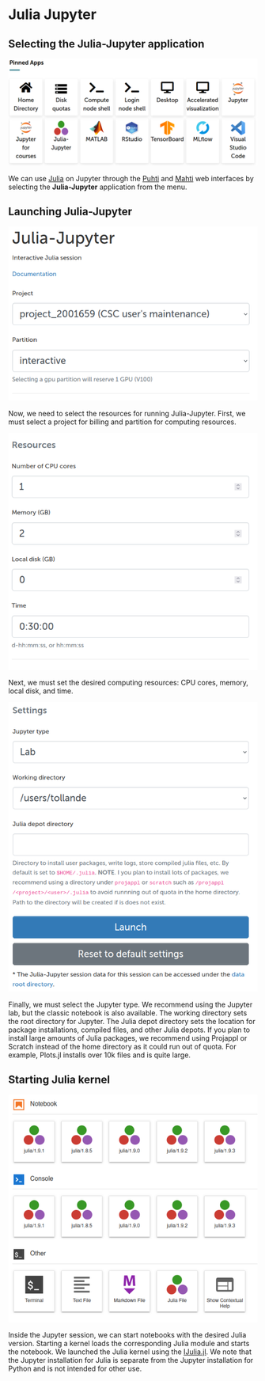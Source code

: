 # Julia Jupyter
## Selecting the Julia-Jupyter application
![ood application menu](../../img/julia-jupyter/ood-application-menu.png)

We can use [Julia](../../apps/julia.md) on Jupyter through the [Puhti](https://www.puhti.csc.fi) and [Mahti](https://www.mahti.csc.fi) web interfaces by selecting the **Julia-Jupyter** application from the menu.


## Launching Julia-Jupyter
![julia jupyter options](../../img/julia-jupyter/options-1.png)

Now, we need to select the resources for running Julia-Jupyter.
First, we must select a project for billing and partition for computing resources.

![julia jupyter options](../../img/julia-jupyter/options-2.png)

Next, we must set the desired computing resources: CPU cores, memory, local disk, and time.

![julia jupyter options](../../img/julia-jupyter/options-3.png)

Finally, we must select the Jupyter type. We recommend using the Jupyter lab, but the classic notebook is also available.
The working directory sets the root directory for Jupyter.
The Julia depot directory sets the location for package installations, compiled files, and other Julia depots.
If you plan to install large amounts of Julia packages, we recommend using Projappl or Scratch instead of the home directory as it could run out of quota.
For example, Plots.jl installs over 10k files and is quite large.


## Starting Julia kernel
![available julia kernels on jupyter lab](../../img/julia-jupyter/julia-kernels.png)

Inside the Jupyter session, we can start notebooks with the desired Julia version.
Starting a kernel loads the corresponding Julia module and starts the notebook.
We launched the Julia kernel using the [IJulia.jl](https://github.com/JuliaLang/IJulia.jl).
We note that the Jupyter installation for Julia is separate from the Jupyter installation for Python and is not intended for other use.
